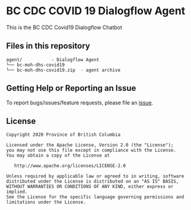 # BC CDC COVID 19 Dialogflow Agent

This is the BC CDC Covid19 Dialogflow Chatbot

## Files in this repository

```
agent/           - Dialogflow Agent
└── bc-moh-dhs-covid19
└── bc-moh-dhs-covid19.zip  - agent archive

```

## Getting Help or Reporting an Issue

To report bugs/issues/feature requests, please file an [issue](https://github.com/bcgov/covid19/issues).

## License

    Copyright 2020 Province of British Columbia

    Licensed under the Apache License, Version 2.0 (the "License");
    you may not use this file except in compliance with the License.
    You may obtain a copy of the License at

       http://www.apache.org/licenses/LICENSE-2.0

    Unless required by applicable law or agreed to in writing, software
    distributed under the License is distributed on an "AS IS" BASIS,
    WITHOUT WARRANTIES OR CONDITIONS OF ANY KIND, either express or implied.
    See the License for the specific language governing permissions and
    limitations under the License.
